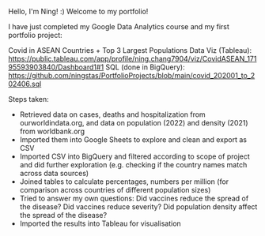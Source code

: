 Hello, I'm Ning! :) Welcome to my portfolio!

I have just completed my Google Data Analytics course and my first portfolio project:

Covid in ASEAN Countries + Top 3 Largest Populations
Data Viz (Tableau): https://public.tableau.com/app/profile/ning.chang7904/viz/CovidASEAN_17195593903840/Dashboard1#1
SQL (done in BigQuery): https://github.com/ningstas/PortfolioProjects/blob/main/covid_202001_to_202406.sql

Steps taken:
- Retrieved data on cases, deaths and hospitalization from ourworldindata.org, and data on population (2022) and density (2021) from worldbank.org
- Imported them into Google Sheets to explore and clean and export as CSV
-  Imported CSV into BigQuery and filtered according to scope of project and did further exploration (e.g. checking if the country names match across data sources)
- Joined tables to calculate percentages, numbers per million (for comparison across countries of different population sizes)
- Tried to answer my own questions: Did vaccines reduce the spread of the disease? Did vaccines reduce severity? Did population density affect the spread of the disease?
- Imported the results into Tableau for visualisation
